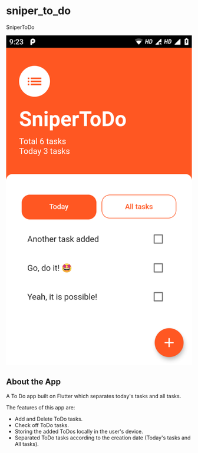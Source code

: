 # sniper_to_do

SniperToDo

![SniperToDo screenshot](https://github.com/SniperBuddy101/SniperToDo/blob/master/screens/SniperToDo.png)

## About the App

A To Do app built on Flutter which separates today's tasks and all tasks.

The features of this app are:

- Add and Delete ToDo tasks.
- Check off ToDo tasks.
- Storing the added ToDos locally in the user's device.
- Separated ToDo tasks according to the creation date (Today's tasks and All tasks).
